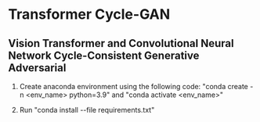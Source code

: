 # Transformer Cycle-GAN
## Vision Transformer and Convolutional Neural Network Cycle-Consistent Generative Adversarial

1. Create anaconda environment using the following code: "conda create -n <env_name> python=3.9" and "conda activate <env_name>"

2. Run "conda install --file requirements.txt"
